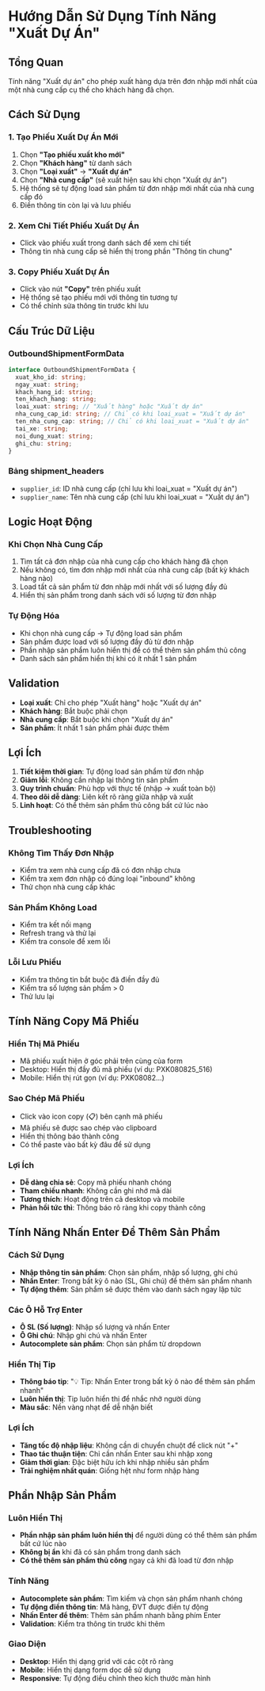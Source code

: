 # Hướng Dẫn Sử Dụng Tính Năng "Xuất Dự Án"

## Tổng Quan
Tính năng "Xuất dự án" cho phép xuất hàng dựa trên đơn nhập mới nhất của một nhà cung cấp cụ thể cho khách hàng đã chọn.

## Cách Sử Dụng

### 1. Tạo Phiếu Xuất Dự Án Mới
1. Chọn **"Tạo phiếu xuất kho mới"**
2. Chọn **"Khách hàng"** từ danh sách
3. Chọn **"Loại xuất"** → **"Xuất dự án"**
4. Chọn **"Nhà cung cấp"** (sẽ xuất hiện sau khi chọn "Xuất dự án")
5. Hệ thống sẽ tự động load sản phẩm từ đơn nhập mới nhất của nhà cung cấp đó
6. Điền thông tin còn lại và lưu phiếu

### 2. Xem Chi Tiết Phiếu Xuất Dự Án
- Click vào phiếu xuất trong danh sách để xem chi tiết
- Thông tin nhà cung cấp sẽ hiển thị trong phần "Thông tin chung"

### 3. Copy Phiếu Xuất Dự Án
- Click vào nút **"Copy"** trên phiếu xuất
- Hệ thống sẽ tạo phiếu mới với thông tin tương tự
- Có thể chỉnh sửa thông tin trước khi lưu

## Cấu Trúc Dữ Liệu

### OutboundShipmentFormData
```typescript
interface OutboundShipmentFormData {
  xuat_kho_id: string;
  ngay_xuat: string;
  khach_hang_id: string;
  ten_khach_hang: string;
  loai_xuat: string; // "Xuất hàng" hoặc "Xuất dự án"
  nha_cung_cap_id: string; // Chỉ có khi loai_xuat = "Xuất dự án"
  ten_nha_cung_cap: string; // Chỉ có khi loai_xuat = "Xuất dự án"
  tai_xe: string;
  noi_dung_xuat: string;
  ghi_chu: string;
}
```

### Bảng shipment_headers
- `supplier_id`: ID nhà cung cấp (chỉ lưu khi loai_xuat = "Xuất dự án")
- `supplier_name`: Tên nhà cung cấp (chỉ lưu khi loai_xuat = "Xuất dự án")

## Logic Hoạt Động

### Khi Chọn Nhà Cung Cấp
1. Tìm tất cả đơn nhập của nhà cung cấp cho khách hàng đã chọn
2. Nếu không có, tìm đơn nhập mới nhất của nhà cung cấp (bất kỳ khách hàng nào)
3. Load tất cả sản phẩm từ đơn nhập mới nhất với số lượng đầy đủ
4. Hiển thị sản phẩm trong danh sách với số lượng từ đơn nhập

### Tự Động Hóa
- Khi chọn nhà cung cấp → Tự động load sản phẩm
- Sản phẩm được load với số lượng đầy đủ từ đơn nhập
- Phần nhập sản phẩm luôn hiển thị để có thể thêm sản phẩm thủ công
- Danh sách sản phẩm hiển thị khi có ít nhất 1 sản phẩm

## Validation
- **Loại xuất**: Chỉ cho phép "Xuất hàng" hoặc "Xuất dự án"
- **Khách hàng**: Bắt buộc phải chọn
- **Nhà cung cấp**: Bắt buộc khi chọn "Xuất dự án"
- **Sản phẩm**: Ít nhất 1 sản phẩm phải được thêm

## Lợi Ích
1. **Tiết kiệm thời gian**: Tự động load sản phẩm từ đơn nhập
2. **Giảm lỗi**: Không cần nhập lại thông tin sản phẩm
3. **Quy trình chuẩn**: Phù hợp với thực tế (nhập → xuất toàn bộ)
4. **Theo dõi dễ dàng**: Liên kết rõ ràng giữa nhập và xuất
5. **Linh hoạt**: Có thể thêm sản phẩm thủ công bất cứ lúc nào

## Troubleshooting

### Không Tìm Thấy Đơn Nhập
- Kiểm tra xem nhà cung cấp đã có đơn nhập chưa
- Kiểm tra xem đơn nhập có đúng loại "inbound" không
- Thử chọn nhà cung cấp khác

### Sản Phẩm Không Load
- Kiểm tra kết nối mạng
- Refresh trang và thử lại
- Kiểm tra console để xem lỗi

### Lỗi Lưu Phiếu
- Kiểm tra thông tin bắt buộc đã điền đầy đủ
- Kiểm tra số lượng sản phẩm > 0
- Thử lưu lại

## Tính Năng Copy Mã Phiếu

### Hiển Thị Mã Phiếu
- Mã phiếu xuất hiện ở góc phải trên cùng của form
- Desktop: Hiển thị đầy đủ mã phiếu (ví dụ: PXK080825_516)
- Mobile: Hiển thị rút gọn (ví dụ: PXK08082...)

### Sao Chép Mã Phiếu
- Click vào icon copy (📋) bên cạnh mã phiếu
- Mã phiếu sẽ được sao chép vào clipboard
- Hiển thị thông báo thành công
- Có thể paste vào bất kỳ đâu để sử dụng

### Lợi Ích
- **Dễ dàng chia sẻ**: Copy mã phiếu nhanh chóng
- **Tham chiếu nhanh**: Không cần ghi nhớ mã dài
- **Tương thích**: Hoạt động trên cả desktop và mobile
- **Phản hồi tức thì**: Thông báo rõ ràng khi copy thành công

## Tính Năng Nhấn Enter Để Thêm Sản Phẩm

### Cách Sử Dụng
- **Nhập thông tin sản phẩm**: Chọn sản phẩm, nhập số lượng, ghi chú
- **Nhấn Enter**: Trong bất kỳ ô nào (SL, Ghi chú) để thêm sản phẩm nhanh
- **Tự động thêm**: Sản phẩm sẽ được thêm vào danh sách ngay lập tức

### Các Ô Hỗ Trợ Enter
- **Ô SL (Số lượng)**: Nhập số lượng và nhấn Enter
- **Ô Ghi chú**: Nhập ghi chú và nhấn Enter
- **Autocomplete sản phẩm**: Chọn sản phẩm từ dropdown

### Hiển Thị Tip
- **Thông báo tip**: "💡 Tip: Nhấn Enter trong bất kỳ ô nào để thêm sản phẩm nhanh"
- **Luôn hiển thị**: Tip luôn hiển thị để nhắc nhở người dùng
- **Màu sắc**: Nền vàng nhạt để dễ nhận biết

### Lợi Ích
- **Tăng tốc độ nhập liệu**: Không cần di chuyển chuột để click nút "+"
- **Thao tác thuận tiện**: Chỉ cần nhấn Enter sau khi nhập xong
- **Giảm thời gian**: Đặc biệt hữu ích khi nhập nhiều sản phẩm
- **Trải nghiệm nhất quán**: Giống hệt như form nhập hàng

## Phần Nhập Sản Phẩm

### Luôn Hiển Thị
- **Phần nhập sản phẩm luôn hiển thị** để người dùng có thể thêm sản phẩm bất cứ lúc nào
- **Không bị ẩn** khi đã có sản phẩm trong danh sách
- **Có thể thêm sản phẩm thủ công** ngay cả khi đã load từ đơn nhập

### Tính Năng
- **Autocomplete sản phẩm**: Tìm kiếm và chọn sản phẩm nhanh chóng
- **Tự động điền thông tin**: Mã hàng, ĐVT được điền tự động
- **Nhấn Enter để thêm**: Thêm sản phẩm nhanh bằng phím Enter
- **Validation**: Kiểm tra thông tin trước khi thêm

### Giao Diện
- **Desktop**: Hiển thị dạng grid với các cột rõ ràng
- **Mobile**: Hiển thị dạng form dọc dễ sử dụng
- **Responsive**: Tự động điều chỉnh theo kích thước màn hình 